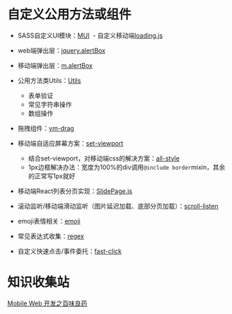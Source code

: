 # 自定义公用方法或组件

- SASS自定义UI模块：[MUI](./MUI)
  - 自定义移动端[loading.js](./MUI/loading)
- web端弹出层：[jquery.alertBox](./jquery.alertBox)
- 移动端弹出层：[m.alertBox](./m.alertBox)
- 公用方法类Utils：[Utils](./Utils)
  - 表单验证
  - 常见字符串操作
  - 数组操作
- 拖拽组件：[ym-drag](./ym-drag)
- 移动端自适应屏幕方案：[set-viewport](./set-viewport/index.js)    

   - 结合set-viewport，对移动端css的解决方案：[all-style](./all-style/m-function.scss)
   - 1px边框解决办法：宽度为100%的div调用`@include border`mixin，其余的正常写1px就好
   
- 移动端React列表分页实现：[SlidePage.js](scroll-listen/SlideMove.js)
- 滚动监听/移动端滑动监听（图片延迟加载、底部分页加载）：[scroll-listen](./scroll-listen)
- emoji表情相关：[emoji](./emoji)
- 常见表达式收集：[regex](./regex)
- 自定义快速点击/事件委托：[fast-click](./fast-click)

# 知识收集站 

[Mobile Web 开发之百味良药](https://segmentfault.com/a/1190000000339907)
